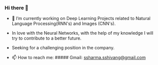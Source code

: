 ### Hi there 👋

- 🔭 I’m currently working on Deep Learning Projects related to Natural Language Processing(RNN's) and Images (CNN's). 

- In love with the Neural Networks, with the help of my knowledge I will try to contribute to a better future.

- Seeking for a challenging position in the company. 

- 📫 How to reach me: ##### Gmail: ssharma.sshivang@gmail.com
<!--
**shivangsharma1/shivangsharma1** is a ✨ _special_ ✨ repository because its `README.md` (this file) appears on your GitHub profile.

Here are some ideas to get you started:


- 🌱 I’m currently learning ...
- 👯 I’m looking to collaborate on ...
- 🤔 I’m looking for help with ...
- 💬 Ask me about ...

- 😄 Pronouns: ...
- ⚡ Fun fact: ...
-->
